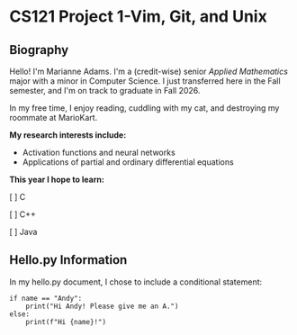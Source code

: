 # CS121 Project 1-Vim, Git, and Unix

## Biography

Hello! I'm Marianne Adams. I'm a (credit-wise) senior *Applied Mathematics* major with a minor in Computer Science. I just transferred here in the Fall semester, and I'm on track to graduate in Fall 2026. 

In my free time, I enjoy reading, cuddling with my cat, and destroying my roommate at MarioKart. 

**My research interests include:**

- Activation functions and neural networks
- Applications of partial and ordinary differential equations


**This year I hope to learn:**

[ ] C

[ ] C++

[ ] Java


## Hello.py Information

In my hello.py document, I chose to include a conditional statement: 

```
if name == "Andy":
	print("Hi Andy! Please give me an A.")
else:
	print(f"Hi {name}!")
```

